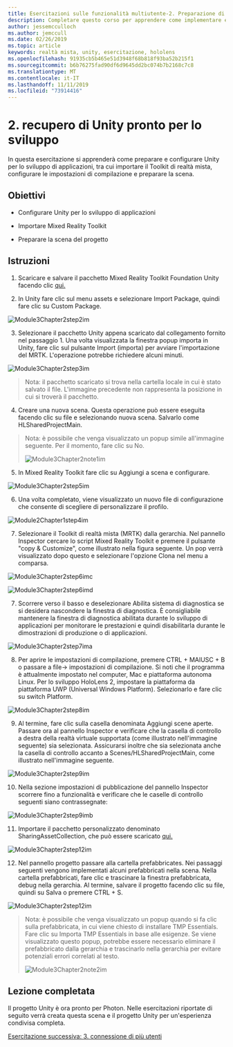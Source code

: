 ```yaml
---
title: Esercitazioni sulle funzionalità multiutente-2. Preparazione di Unity per lo sviluppo
description: Completare questo corso per apprendere come implementare esperienze condivise multiutente all'interno di un'applicazione HoloLens 2.
author: jessemcculloch
ms.author: jemccull
ms.date: 02/26/2019
ms.topic: article
keywords: realtà mista, unity, esercitazione, hololens
ms.openlocfilehash: 91935cb5b465e51d3948f68b818f93ba52b215f1
ms.sourcegitcommit: b6b76275fad90df6d9645dd2bc074b7b2168c7c8
ms.translationtype: MT
ms.contentlocale: it-IT
ms.lasthandoff: 11/11/2019
ms.locfileid: "73914416"
---
```

# <a name="2-getting-unity-ready-for-development"></a>2. recupero di Unity pronto per lo sviluppo 


In questa esercitazione si apprenderà come preparare e configurare Unity per lo sviluppo di applicazioni, tra cui importare il Toolkit di realtà mista, configurare le impostazioni di compilazione e preparare la scena.

## <a name="objectives"></a>Obiettivi

- Configurare Unity per lo sviluppo di applicazioni

- Importare Mixed Reality Toolkit

- Preparare la scena del progetto

## <a name="instructions"></a>Istruzioni

1. Scaricare e salvare il pacchetto Mixed Reality Toolkit Foundation Unity facendo clic [qui.](https://github.com/microsoft/MixedRealityToolkit-Unity/releases/download/v2.1.0/Microsoft.MixedReality.Toolkit.Unity.Foundation.2.1.0.unitypackage)

2. In Unity fare clic sul menu assets e selezionare Import Package, quindi fare clic su Custom Package.

![Module3Chapter2step2im](images/module3chapter2step2im.PNG)

3. Selezionare il pacchetto Unity appena scaricato dal collegamento fornito nel passaggio 1. Una volta visualizzata la finestra popup importa in Unity, fare clic sul pulsante Import (importa) per avviare l'importazione del MRTK. L'operazione potrebbe richiedere alcuni minuti.

![Module3Chapter2step3im](images/module3chapter2step3im.PNG)

> Nota: il pacchetto scaricato si trova nella cartella locale in cui è stato salvato il file. L'immagine precedente non rappresenta la posizione in cui si troverà il pacchetto.

4. Creare una nuova scena. Questa operazione può essere eseguita facendo clic su file e selezionando nuova scena. Salvarlo come HLSharedProjectMain.

> Nota: è possibile che venga visualizzato un popup simile all'immagine seguente. Per il momento, fare clic su No.
>
> ![Module3Chapter2note1im](images/module3chapter2note1im.PNG)

5. In Mixed Reality Toolkit fare clic su Aggiungi a scena e configurare.

![Module3Chapter2step5im](images/module3chapter2step5im.PNG)

6. Una volta completato, viene visualizzato un nuovo file di configurazione che consente di scegliere di personalizzare il profilo. 

![Module2Chapter1step4im](images/Module2Chapter1step4im.PNG)

7. Selezionare il Toolkit di realtà mista (MRTK) dalla gerarchia. Nel pannello Inspector cercare lo script Mixed Reality Toolkit e premere il pulsante "copy & Customize", come illustrato nella figura seguente.  Un pop verrà visualizzato dopo questo e selezionare l'opzione Clona nel menu a comparsa.

![Module3Chapter2step6imc](images/module3chapter2step6imc.PNG)

![Module3Chapter2step6imd](images/module3chapter2step6imd.PNG)

7. Scorrere verso il basso e deselezionare Abilita sistema di diagnostica se si desidera nascondere la finestra di diagnostica. È consigliabile mantenere la finestra di diagnostica abilitata durante lo sviluppo di applicazioni per monitorare le prestazioni e quindi disabilitarla durante le dimostrazioni di produzione o di applicazioni. 

![Module3Chapter2step7ima](images/module3chapter2step7ima.PNG)

8. Per aprire le impostazioni di compilazione, premere CTRL + MAIUSC + B o passare a file-> impostazioni di compilazione. Si noti che il programma è attualmente impostato nel computer, Mac e piattaforma autonoma Linux. Per lo sviluppo HoloLens 2, impostare la piattaforma da piattaforma UWP (Universal Windows Platform). Selezionarlo e fare clic su switch Platform.

![Module3Chapter2step8im](images/module3chapter2step8im.PNG)

9. Al termine, fare clic sulla casella denominata Aggiungi scene aperte. Passare ora al pannello Inspector e verificare che la casella di controllo a destra della realtà virtuale supportata (come illustrato nell'immagine seguente) sia selezionata. Assicurarsi inoltre che sia selezionata anche la casella di controllo accanto a Scenes/HLSharedProjectMain, come illustrato nell'immagine seguente.

![Module3Chapter2step9im](images/module3chapter2step9im.PNG)

10. Nella sezione impostazioni di pubblicazione del pannello Inspector scorrere fino a funzionalità e verificare che le caselle di controllo seguenti siano contrassegnate:

![Module3Chapter2step9imb](images/module3chapter2step9imb.PNG)

11. Importare il pacchetto personalizzato denominato SharingAssetCollection, che può essere scaricato [qui.](https://github.com/microsoft/MixedRealityLearning/releases/tag/development)

![Module3Chapter2step12im](images/module3chapter2step11im.PNG)

12. Nel pannello progetto passare alla cartella prefabbricates. Nei passaggi seguenti vengono implementati alcuni prefabbricati nella scena. Nella cartella prefabbricati, fare clic e trascinare la finestra prefabbricata, debug nella gerarchia. Al termine, salvare il progetto facendo clic su file, quindi su Salva o premere CTRL + S.

![Module3Chapter2step12im](images/module3chapter2step12im.PNG)

   > Nota: è possibile che venga visualizzato un popup quando si fa clic sulla prefabbricata, in cui viene chiesto di installare TMP Essentials. Fare clic su Importa TMP Essentials in base alle esigenze. Se viene visualizzato questo popup, potrebbe essere necessario eliminare il prefabbricato dalla gerarchia e trascinarlo nella gerarchia per evitare potenziali errori correlati al testo.
   >
>![Module3Chapter2note2im](images/module3chapter2note2im.PNG)


## <a name="congratulations"></a>Lezione completata

Il progetto Unity è ora pronto per Photon. Nelle esercitazioni riportate di seguito verrà creata questa scena e il progetto Unity per un'esperienza condivisa completa.

[Esercitazione successiva: 3. connessione di più utenti](mrlearning-sharing(photon)-ch3.md)

